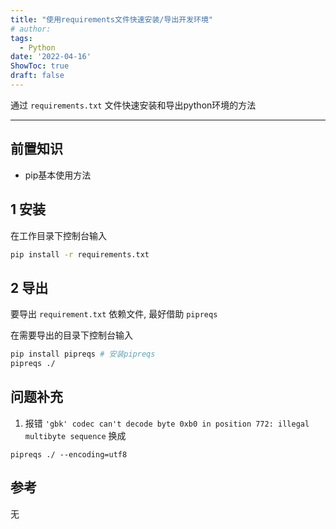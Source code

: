 ```yaml
---
title: "使用requirements文件快速安装/导出开发环境"
# author: 
tags:
  - Python
date: '2022-04-16'
ShowToc: true
draft: false
---
```


通过 `requirements.txt` 文件快速安装和导出python环境的方法
<!--more-->

---

## 前置知识

- pip基本使用方法


## 1 安装

在工作目录下控制台输入

```bash
pip install -r requirements.txt
```

## 2 导出

要导出 `requirement.txt` 依赖文件, 最好借助 `pipreqs`

在需要导出的目录下控制台输入

```bash
pip install pipreqs # 安装pipreqs
pipreqs ./
```

## 问题补充
1. 报错 `'gbk' codec can't decode byte 0xb0 in position 772: illegal multibyte sequence`
换成
```shell
pipreqs ./ --encoding=utf8
```

## 参考

无